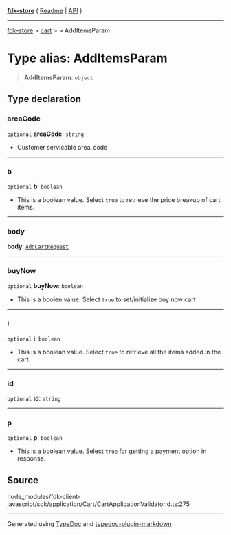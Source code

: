 [**fdk-store**](../../../README.md) ( [Readme](../../../README.md) \| [API](../../../API.md) )

---

[fdk-store](../../../API.md) > [cart](../../README.md) > [<internal>](../README.md) > AddItemsParam

# Type alias: AddItemsParam

> **AddItemsParam**: `object`

## Type declaration

### areaCode

`optional` **areaCode**: `string`

- Customer servicable area_code

---

### b

`optional` **b**: `boolean`

- This is a boolean value. Select `true` to retrieve
  the price breakup of cart items.

---

### body

**body**: [`AddCartRequest`](type-alias.AddCartRequest.md)

---

### buyNow

`optional` **buyNow**: `boolean`

- This is a boolen value. Select `true` to
  set/initialize buy now cart

---

### i

`optional` **i**: `boolean`

- This is a boolean value. Select `true` to retrieve
  all the items added in the cart.

---

### id

`optional` **id**: `string`

---

### p

`optional` **p**: `boolean`

- This is a boolean value. Select `true` for getting
  a payment option in response.

## Source

node_modules/fdk-client-javascript/sdk/application/Cart/CartApplicationValidator.d.ts:275

---

Generated using [TypeDoc](https://typedoc.org/) and [typedoc-plugin-markdown](https://www.npmjs.com/package/typedoc-plugin-markdown)
